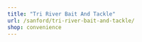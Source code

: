 ```yaml
---
title: "Tri River Bait And Tackle"
url: /sanford/tri-river-bait-and-tackle/
shop: convenience
---
```

